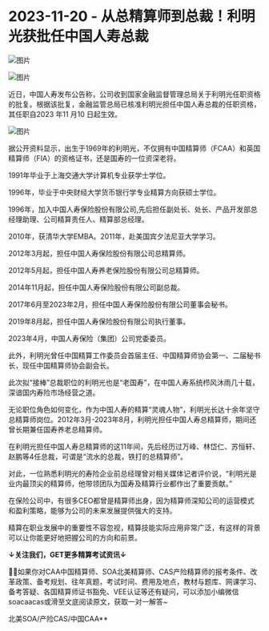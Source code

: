 # 2023-11-20 - 从总精算师到总裁！利明光获批任中国人寿总裁

![图片](https://mmbiz.qpic.cn/mmbiz_jpg/mK3FpI9af4kg4PH3You8v1p2s4zAl35ZxNnxg0MdNmVTvH2IJcatox7FnBcNAnYE4JN8ZPBDeK1yLvRwqaptmA/640?wx_fmt=jpeg&tp=webp&wxfrom=5&wx_lazy=1)

![图片](https://mmbiz.qpic.cn/mmbiz_gif/mK3FpI9af4kg4PH3You8v1p2s4zAl35ZQkpnCFrL4sxibTsCHduia44N0WRpw0ibe62rGfxowYB0ZzQROPDAlhh3Q/640?wx_fmt=gif&tp=webp&wxfrom=5&wx_lazy=1)

近日，中国人寿发布公告称，公司收到国家金融监督管理总局关于利明光任职资格的批复。根据该批复，金融监管总局已核准利明光担任中国人寿总裁的任职资格，其任职自2023 年11 月10 日起生效。

![图片](https://mmbiz.qpic.cn/sz_mmbiz_png/mK3FpI9af4njtUgE4fuqdCybkSHflLYKMm3WW4YNRXqvBX6oKicuoialLsqsW2icR2sibGmlMdO5Mic2WchRpt9uzBQ/640?wx_fmt=png&from=appmsg&tp=webp&wxfrom=5&wx_lazy=1)

据公开资料显示，出生于1969年的利明光，不仅拥有中国精算师（FCAA）和英国精算师（FIA）的资格证书，还是国寿的一位资深老将。

1991年毕业于上海交通大学计算机专业获学士学位。

1996年，毕业于中央财经大学货币银行学专业精算方向获硕士学位。

1996年，加入中国人寿保险股份有限公司,先后担任副处长、处长、产品开发部总经理助理、公司精算责任人、精算部总经理。

2010年，获清华大学EMBA。2011年，赴美国宾夕法尼亚大学学习。

2012年3月起，担任中国人寿保险股份有限公司总精算师。

2012年5月起，担任中国人寿养老保险股份有限公司总精算师。

2014年11月起，担任中国人寿保险股份有限公司副总裁。

2017年6月至2023年2月，担任中国人寿保险股份有限公司董事会秘书。

2019年8月起，担任中国人寿保险股份有限公司执行董事。

2023年4月，中国人寿保险（集团）公司党委委员。

此外，利明光曾任中国精算工作委员会首届主任、中国精算师协会第一、二届秘书长，现任中国精算师协会副会长。



此次拟“接棒”总裁职位的利明光也是“老国寿”，在中国人寿系统栉风沐雨几十载，深谙国内寿险市场经营之道。

无论职位角色如何变化，作为中国人寿的精算“灵魂人物”，利明光长达十余年坚守总精算师岗位。2012年3月-2023年8月，利明光担任中国人寿总精算师，期间还曾长期兼任国寿养老总精算师。

在利明光担任中国人寿总精算师的这11年间，先后经历过万峰、林岱仁、苏恒轩、赵鹏等4任总裁，可谓是“流水的总裁，铁打的总精算师”。

对此，一位熟悉利明光的寿险企业前总经理曾对相关媒体记者评价说，“利明光是业内最顶尖的精算师，他带领团队为国寿及精算行业都作出了重要贡献。”



在保险公司中，有很多CEO都曾是精算师出身，因为精算师深知公司的运营模式和盈利策略，能够为公司的未来发展提供强大的支持。

精算在职业发展中的重要性不容忽视，精算技能实际应用非常广泛，有这样的背景可以让你能更好地把握公司的方向和前景。

**↓关注我们，GET更多精算考试资讯↓**

💁‍♀️如果你对CAA中国精算师、SOA北美精算师、CAS产险精算师的报考条件、改革政策、备考规划、往年真题，考试时间、费用及地点，教材与题库、网课学习、备考答疑、各国精算师证书豁免、VEE认证等还有疑问，可以添加小编微信soacaacas或滑至文底阅读原文，获取一对一解答~

北美SOA/产险CAS/中国CAA**
